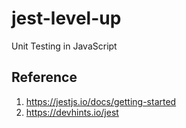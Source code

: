 # jest-level-up

Unit Testing in JavaScript

## Reference

1. <https://jestjs.io/docs/getting-started>
2. <https://devhints.io/jest>
